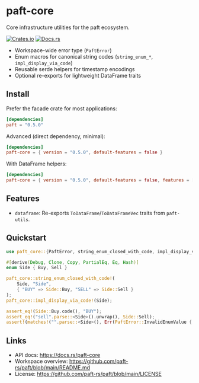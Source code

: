paft-core
=========

Core infrastructure utilities for the paft ecosystem.

[![Crates.io](https://img.shields.io/crates/v/paft-core)](https://crates.io/crates/paft-core)
[![Docs.rs](https://docs.rs/paft-core/badge.svg)](https://docs.rs/paft-core)

- Workspace-wide error type (`PaftError`)
- Enum macros for canonical string codes (`string_enum_*`, `impl_display_via_code`)
- Reusable serde helpers for timestamp encodings
- Optional re-exports for lightweight DataFrame traits

Install
-------

Prefer the facade crate for most applications:

```toml
[dependencies]
paft = "0.5.0"
```

Advanced (direct dependency, minimal):

```toml
[dependencies]
paft-core = { version = "0.5.0", default-features = false }
```

With DataFrame helpers:

```toml
[dependencies]
paft-core = { version = "0.5.0", default-features = false, features = ["dataframe"] }
```

Features
--------

- `dataframe`: Re-exports `ToDataFrame`/`ToDataFrameVec` traits from `paft-utils`.

Quickstart
----------

```rust
use paft_core::{PaftError, string_enum_closed_with_code, impl_display_via_code};

#[derive(Debug, Clone, Copy, PartialEq, Eq, Hash)]
enum Side { Buy, Sell }

paft_core::string_enum_closed_with_code!(
    Side, "Side",
    { "BUY" => Side::Buy, "SELL" => Side::Sell }
);
paft_core::impl_display_via_code!(Side);

assert_eq!(Side::Buy.code(), "BUY");
assert_eq!("sell".parse::<Side>().unwrap(), Side::Sell);
assert!(matches!("".parse::<Side>(), Err(PaftError::InvalidEnumValue { .. })));
```

Links
-----

- API docs: https://docs.rs/paft-core
- Workspace overview: https://github.com/paft-rs/paft/blob/main/README.md
- License: https://github.com/paft-rs/paft/blob/main/LICENSE
